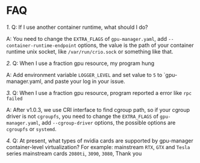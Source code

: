 # FAQ

*1.* Q: If I use another container runtime, what should I do?

A: You need to change the `EXTRA_FLAGS` of `gpu-manager.yaml`, add `--container-runtime-endpoint` options, the value is the
path of your container runtime unix socket, like `/var/run/crio.sock` or something like that.

*2.* Q: When I use a fraction gpu resource, my program hung

A: Add environment variable `LOGGER_LEVEL` and set value to `5` to `gpu-manager.yaml, and paste your log in your issue.

*3.* Q: When I use a fraction gpu resource, program reported a error like `rpc failed`

A: After v1.0.3, we use CRI interface to find cgroup path, so if your cgroup driver is not `cgroupfs`, you
need to change the `EXTRA_FLAGS` of `gpu-manager.yaml`, add `--cgroup-driver` options, the possible options are `cgroupfs` or `systemd`.

*4.* Q: At present, what types of nvidia cards are supported by gpu-manager container-level virtualization? For example: mainstream `RTX`, `GTX` and `Tesla` series mainstream cards `2080ti`, `3090`, `3080`, Thank you

